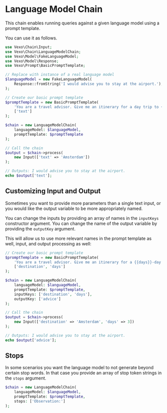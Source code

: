 # Language Model Chain

This chain enables running queries against a given language model using a prompt template.

You can use it as follows.

```php
use Vexo\Chain\Input;
use Vexo\Chain\LanguageModelChain;
use Vexo\Model\FakeLanguageModel;
use Vexo\Model\Response;
use Vexo\Prompt\BasicPromptTemplate;

// Replace with instance of a real language model
$languageModel = new FakeLanguageModel(
    Response::fromString('I would advise you to stay at the airport.'),
);

// Create our basic prompt template
$promptTemplate = new BasicPromptTemplate(
    'You are a travel advisor. Give me an itinerary for a day trip to {{text}}.',
    ['text']
);

$chain = new LanguageModelChain(
    languageModel: $languageModel,
    promptTemplate: $promptTemplate
);

// Call the chain
$output = $chain->process(
    new Input(['text' => 'Amsterdam'])
);

// Outputs: I would advise you to stay at the airport.
echo $output['text'];
```

## Customizing Input and Output

Sometimes you want to provide more parameters than a single text input, or you would like the output variable to be more appropriately named.

You can change the inputs by providing an array of names in the `inputKeys` constructor argument. You can change the name of the output variable by providing the `outputKey` argument.

This will allow us to use more relevant names in the prompt template as well, input, and output processing as well:

```php
// Create our basic prompt template
$promptTemplate = new BasicPromptTemplate(
    'You are a travel advisor. Give me an itinerary for a {{days}}-day trip to {{destination}}.',
    ['destination', 'days']
);

$chain = new LanguageModelChain(
    languageModel: $languageModel,
    promptTemplate: $promptTemplate,
    inputKeys: ['destination', 'days'],
    outputKey: ['advice']
);

// Call the chain
$output = $chain->process(
    new Input(['destination' => 'Amsterdam', 'days' => 3])
);

// Outputs: I would advise you to stay at the airport.
echo $output['advice'];
```

## Stops

In some scenarios you want the language model to not generate beyond certain stop words. In that case you provide an array of stop token strings in the `stops` argument.


```php
$chain = new LanguageModelChain(
    languageModel: $languageModel,
    promptTemplate: $promptTemplate,
    stops: ['Observation:']
);
```
